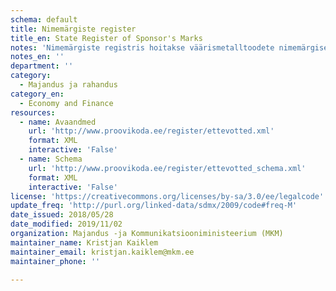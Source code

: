 ```yaml
---
schema: default
title: Nimemärgiste register
title_en: State Register of Sponsor's Marks
notes: 'Nimemärgiste registris hoitakse väärismetalltoodete nimemärgised, mis väljastatakse nende valmistajale või sissevedajale. Avaandmetena on kättesaadavaks tehtud järgmised andmed: ettevõtte andmed, nimemärgise andmed - kujutis, kommentaar, registreerimise kuupäev ja number, olek, kehtivusaeg, lisamise kuupäev.'
notes_en: ''
department: ''
category:
  - Majandus ja rahandus
category_en:
  - Economy and Finance
resources:
  - name: Avaandmed
    url: 'http://www.proovikoda.ee/register/ettevotted.xml'
    format: XML
    interactive: 'False'
  - name: Schema
    url: 'http://www.proovikoda.ee/register/ettevotted_schema.xml'
    format: XML
    interactive: 'False'
license: 'https://creativecommons.org/licenses/by-sa/3.0/ee/legalcode'
update_freq: 'http://purl.org/linked-data/sdmx/2009/code#freq-M'
date_issued: 2018/05/28
date_modified: 2019/11/02
organization: Majandus -ja Kommunikatsiooniministeerium (MKM)
maintainer_name: Kristjan Kaiklem
maintainer_email: kristjan.kaiklem@mkm.ee
maintainer_phone: ''

---
```

